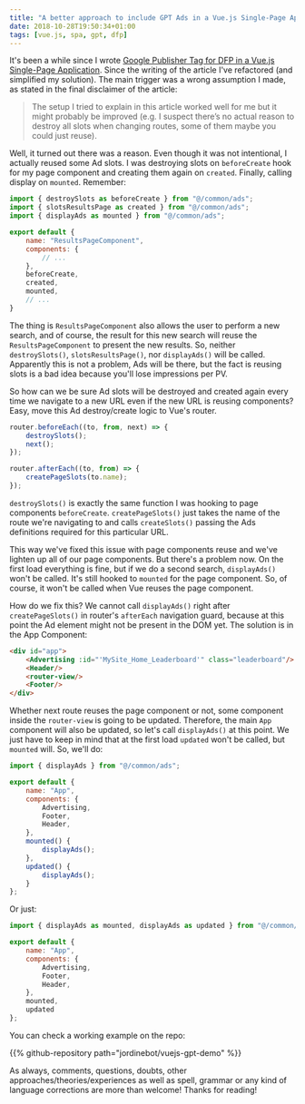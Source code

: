 ```yaml
---
title: "A better approach to include GPT Ads in a Vue.js Single-Page Application"
date: 2018-10-28T19:50:34+01:00
tags: [vue.js, spa, gpt, dfp]
---
```


It's been a while since I wrote [Google Publisher Tag for DFP in a Vue.js Single-Page
Application](/posts/google-publisher-tag-dfp-vue-js-spa/). Since the writing of the article I've refactored (and
simplified my solution). The main trigger was a wrong assumption I made, as stated in the final disclaimer of the
article:

> The setup I tried to explain in this article worked well for me but it might probably be improved (e.g. I suspect
> there’s no actual reason to destroy all slots when changing routes, some of them maybe you could just reuse).

Well, it turned out there was a reason. Even though it was not intentional, I actually reused some Ad slots. I was
destroying slots on `beforeCreate` hook for my page component and creating them again on `created`. Finally, calling
display on `mounted`.  Remember:

```javascript
import { destroySlots as beforeCreate } from "@/common/ads";
import { slotsResultsPage as created } from "@/common/ads";
import { displayAds as mounted } from "@/common/ads";

export default {
    name: "ResultsPageComponent",
    components: {
        // ...
    },
    beforeCreate,
    created,
    mounted,
    // ...
}
```

The thing is `ResultsPageComponent` also allows the user to perform a new search, and of course, the result for this new
search will reuse the `ResultsPageComponent` to present the new results. So, neither `destroySlots()`,
`slotsResultsPage()`, nor `displayAds()` will be called. Apparently this is not a problem, Ads will be there, but the fact
is reusing slots is a bad idea because you'll lose impressions per PV.

So how can we be sure Ad slots will be destroyed and created again every time we navigate to a new URL even if the new
URL is reusing components? Easy, move this Ad destroy/create logic to Vue's router.

```javascript
router.beforeEach((to, from, next) => {
    destroySlots();
    next();
});

router.afterEach((to, from) => {
    createPageSlots(to.name);
});
```

`destroySlots()` is exactly the same function I was hooking to page components `beforeCreate`. `createPageSlots()` just
takes the name of the route we're navigating to and calls `createSlots()` passing the Ads definitions required for this
particular URL.

This way we've fixed this issue with page components reuse and we've lighten up all of our page components. But there's
a problem now. On the first load everything is fine, but if we do a second search, `displayAds()` won't be called. It's
still hooked to `mounted` for the page component.  So, of course, it won't be called when Vue reuses the page component.

How do we fix this? We cannot call `displayAds()` right after `createPageSlots()` in router's `afterEach` navigation
guard, because at this point the Ad element might not be present in the DOM yet. The solution is in the App Component:

```html
<div id="app">
    <Advertising :id="'MySite_Home_Leaderboard'" class="leaderboard"/>
    <Header/>
    <router-view/>
    <Footer/>
</div>
```

Whether next route reuses the page component or not, some component inside the `router-view` is going to be updated.
Therefore, the main `App` component will also be updated, so let's call `displayAds()` at this point. We just have to
keep in mind that at the first load `updated` won't be called, but `mounted` will. So, we'll do:

```javascript
import { displayAds } from "@/common/ads";

export default {
    name: "App",
    components: {
        Advertising,
        Footer,
        Header,
    },
    mounted() {
        displayAds();
    },
    updated() {
        displayAds();
    }
};
```

Or just:

```javascript
import { displayAds as mounted, displayAds as updated } from "@/common/ads";

export default {
    name: "App",
    components: {
        Advertising,
        Footer,
        Header,
    },
    mounted,
    updated
};
```

You can check a working example on the repo:

{{% github-repository path="jordinebot/vuejs-gpt-demo" %}}


As always, comments, questions, doubts, other approaches/theories/experiences as well as spell, grammar or any kind of
language corrections are more than welcome! Thanks for reading!


